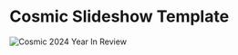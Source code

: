 # Cosmic Slideshow Template

![Cosmic 2024 Year In Review](https://imgix.cosmicjs.com/b6528c00-b8b1-11ef-bee4-3bb1d3c55332-onboarding.png?w=1200)
